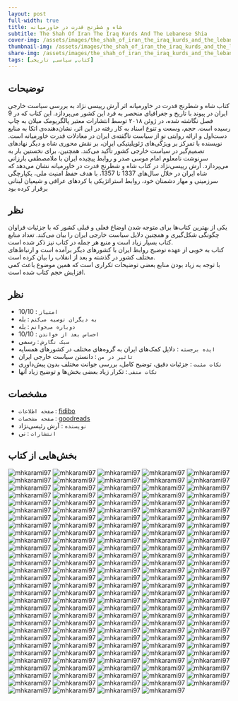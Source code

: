 ```yaml
---
layout: post
full-width: true
title: شاه و شطرنج قدرت در خاورمیانه
subtitle: The Shah Of Iran The Iraq Kurds And The Lebanese Shia
cover-img: /assets/images/the_shah_of_iran_the_iraq_kurds_and_the_lebanese_shia.jpg
thumbnail-img: /assets/images/the_shah_of_iran_the_iraq_kurds_and_the_lebanese_shia.jpg
share-img: /assets/images/the_shah_of_iran_the_iraq_kurds_and_the_lebanese_shia.jpg
tags: [کتاب, سیاسی, تاریخی]
---
```


## توضیحات
کتاب شاه و شطرنج قدرت در خاورمیانه اثر آرش رییسی نژاد به بررسی سیاست خارجی ایران در پیوند با تاریخ و جغرافیای منحصر به فرد این کشور می‌پردازد. این کتاب که در 9 فصل نگاشته شده، در ژوئن ۲۰۱۸ توسط انتشارات معتبر پالگریومک ‌میلان به چاپ رسیده است. حجم، وسعت و تنوع اسناد به کار رفته در این اثر، نشان‌دهنده‌ی اتکا به منابع دست‌اول و ارائه روایتی نو از سیاست ناگفته‌ی ایران در معادلات قدرت خاورمیانه است. نویسنده با تمرکز بر ویژگی‌های ژئوپلیتیکی ایران، بر نقش محوری شاه و دیگر نهادهای تصمیم‌گیر در سیاست خارجی کشور تأکید می‌کند. همچنین، برای نخستین بار به سرنوشت نامعلوم امام موسی صدر و روابط پیچیده ایران با ملامصطفی بارزانی می‌پردازد. آرش رییسی‌نژاد در کتاب شاه و شطرنج قدرت در خاورمیانه نشان می‌دهد که شاه ایران در خلال سال‌های 1337 تا 1357، با هدف حفظ امنیت ملی، یکپارچگی سرزمینی و مهار دشمنان خود، روابط استراتژیکی با کردهای عراقی و شیعیان لبنانی برقرار کرده بود  

## نظر
یکی از بهترین کتاب‌ها برای متوجه شدن اوضاع فعلی و قبلی کشور که با جزئیات فراوان چگونگی شکل‌گیری و همچنین دلایل سیاست خارجی ایران را بیان می‌کند. تعداد منابع کتاب بسیار زیاد است و منبع هر جمله در کتاب نیز ذکر شده است.  
کتاب به خوبی از عهده توضیح روابط ایران با کشورهای دیگر برآمده است و ارتباط‌های مختلف کشور در گذشته و بعد از انقلاب را بیان کرده است.  
با توجه به زیاد بودن منابع بعضی توضیحات تکراری است که همین موضوع باعث کمی افزایش حجم کتاب شده است.  

## نظر
 - `امتیاز` : 10/10
 - `به دیگران توصیه می‌کنم` : بله
 - `دوباره می‌خوانم` : بله
 - `احساس بعد از خواندن` : 10/10  
 - `سبک نگارش` : رسمی
 - `ایده برجسته` : دلایل کمک‌های ایران به گروه‌های مختلف در کشورهای همسایه
 - `تاثیر در من` : دانستن سیاست خارجی ایران
 - `نکات مثبت` : جزئیات دقیق، توضیح کامل، بررسی جوانت مختلف بدون پیش‌داوری
 - `نکات منفی` : تکرار زیاد بعضی بخش‌ها و توضیح زیاد آنها

## مشخصات
 - `صفحه اطلاعات` : [fidibo](https://fidibo.com/book/171625-%D8%B4%D8%A7%D9%87-%D9%88-%D8%B4%D8%B7%D8%B1%D9%86%D8%AC-%D9%82%D8%AF%D8%B1%D8%AA-%D8%AF%D8%B1-%D8%AE%D8%A7%D9%88%D8%B1%D9%85%DB%8C%D8%A7%D9%86%D9%87)
 - `صفحه مشخصات` : [goodreads](https://www.goodreads.com/book/show/216403076)
 - `نویسنده` : آرش رئیسی‌نژاد
 - `انتشارات` : نی

## بخش‌هایی از کتاب

![mhkarami97](/assets/images/the_shah_of_iran_the_iraq_kurds_and_the_lebanese_shia/001.jpg)
![mhkarami97](/assets/images/the_shah_of_iran_the_iraq_kurds_and_the_lebanese_shia/002.jpg)
![mhkarami97](/assets/images/the_shah_of_iran_the_iraq_kurds_and_the_lebanese_shia/003.jpg)
![mhkarami97](/assets/images/the_shah_of_iran_the_iraq_kurds_and_the_lebanese_shia/004.jpg)
![mhkarami97](/assets/images/the_shah_of_iran_the_iraq_kurds_and_the_lebanese_shia/005.jpg)
![mhkarami97](/assets/images/the_shah_of_iran_the_iraq_kurds_and_the_lebanese_shia/006.jpg)
![mhkarami97](/assets/images/the_shah_of_iran_the_iraq_kurds_and_the_lebanese_shia/007.jpg)
![mhkarami97](/assets/images/the_shah_of_iran_the_iraq_kurds_and_the_lebanese_shia/008.jpg)
![mhkarami97](/assets/images/the_shah_of_iran_the_iraq_kurds_and_the_lebanese_shia/009.jpg)
![mhkarami97](/assets/images/the_shah_of_iran_the_iraq_kurds_and_the_lebanese_shia/010.jpg)
![mhkarami97](/assets/images/the_shah_of_iran_the_iraq_kurds_and_the_lebanese_shia/011.jpg)
![mhkarami97](/assets/images/the_shah_of_iran_the_iraq_kurds_and_the_lebanese_shia/012.jpg)
![mhkarami97](/assets/images/the_shah_of_iran_the_iraq_kurds_and_the_lebanese_shia/013.jpg)
![mhkarami97](/assets/images/the_shah_of_iran_the_iraq_kurds_and_the_lebanese_shia/014.jpg)
![mhkarami97](/assets/images/the_shah_of_iran_the_iraq_kurds_and_the_lebanese_shia/015.jpg)
![mhkarami97](/assets/images/the_shah_of_iran_the_iraq_kurds_and_the_lebanese_shia/016.jpg)
![mhkarami97](/assets/images/the_shah_of_iran_the_iraq_kurds_and_the_lebanese_shia/017.jpg)
![mhkarami97](/assets/images/the_shah_of_iran_the_iraq_kurds_and_the_lebanese_shia/018.jpg)
![mhkarami97](/assets/images/the_shah_of_iran_the_iraq_kurds_and_the_lebanese_shia/019.jpg)
![mhkarami97](/assets/images/the_shah_of_iran_the_iraq_kurds_and_the_lebanese_shia/020.jpg)
![mhkarami97](/assets/images/the_shah_of_iran_the_iraq_kurds_and_the_lebanese_shia/021.jpg)
![mhkarami97](/assets/images/the_shah_of_iran_the_iraq_kurds_and_the_lebanese_shia/022.jpg)
![mhkarami97](/assets/images/the_shah_of_iran_the_iraq_kurds_and_the_lebanese_shia/023.jpg)
![mhkarami97](/assets/images/the_shah_of_iran_the_iraq_kurds_and_the_lebanese_shia/024.jpg)
![mhkarami97](/assets/images/the_shah_of_iran_the_iraq_kurds_and_the_lebanese_shia/025.jpg)
![mhkarami97](/assets/images/the_shah_of_iran_the_iraq_kurds_and_the_lebanese_shia/026.jpg)
![mhkarami97](/assets/images/the_shah_of_iran_the_iraq_kurds_and_the_lebanese_shia/027.jpg)
![mhkarami97](/assets/images/the_shah_of_iran_the_iraq_kurds_and_the_lebanese_shia/028.jpg)
![mhkarami97](/assets/images/the_shah_of_iran_the_iraq_kurds_and_the_lebanese_shia/029.jpg)
![mhkarami97](/assets/images/the_shah_of_iran_the_iraq_kurds_and_the_lebanese_shia/030.jpg)
![mhkarami97](/assets/images/the_shah_of_iran_the_iraq_kurds_and_the_lebanese_shia/031.jpg)
![mhkarami97](/assets/images/the_shah_of_iran_the_iraq_kurds_and_the_lebanese_shia/032.jpg)
![mhkarami97](/assets/images/the_shah_of_iran_the_iraq_kurds_and_the_lebanese_shia/033.jpg)
![mhkarami97](/assets/images/the_shah_of_iran_the_iraq_kurds_and_the_lebanese_shia/034.jpg)
![mhkarami97](/assets/images/the_shah_of_iran_the_iraq_kurds_and_the_lebanese_shia/035.jpg)
![mhkarami97](/assets/images/the_shah_of_iran_the_iraq_kurds_and_the_lebanese_shia/036.jpg)
![mhkarami97](/assets/images/the_shah_of_iran_the_iraq_kurds_and_the_lebanese_shia/037.jpg)
![mhkarami97](/assets/images/the_shah_of_iran_the_iraq_kurds_and_the_lebanese_shia/038.jpg)
![mhkarami97](/assets/images/the_shah_of_iran_the_iraq_kurds_and_the_lebanese_shia/039.jpg)
![mhkarami97](/assets/images/the_shah_of_iran_the_iraq_kurds_and_the_lebanese_shia/040.jpg)
![mhkarami97](/assets/images/the_shah_of_iran_the_iraq_kurds_and_the_lebanese_shia/041.jpg)
![mhkarami97](/assets/images/the_shah_of_iran_the_iraq_kurds_and_the_lebanese_shia/042.jpg)
![mhkarami97](/assets/images/the_shah_of_iran_the_iraq_kurds_and_the_lebanese_shia/043.jpg)
![mhkarami97](/assets/images/the_shah_of_iran_the_iraq_kurds_and_the_lebanese_shia/044.jpg)
![mhkarami97](/assets/images/the_shah_of_iran_the_iraq_kurds_and_the_lebanese_shia/045.jpg)
![mhkarami97](/assets/images/the_shah_of_iran_the_iraq_kurds_and_the_lebanese_shia/046.jpg)
![mhkarami97](/assets/images/the_shah_of_iran_the_iraq_kurds_and_the_lebanese_shia/047.jpg)
![mhkarami97](/assets/images/the_shah_of_iran_the_iraq_kurds_and_the_lebanese_shia/048.jpg)
![mhkarami97](/assets/images/the_shah_of_iran_the_iraq_kurds_and_the_lebanese_shia/049.jpg)
![mhkarami97](/assets/images/the_shah_of_iran_the_iraq_kurds_and_the_lebanese_shia/050.jpg)
![mhkarami97](/assets/images/the_shah_of_iran_the_iraq_kurds_and_the_lebanese_shia/051.jpg)
![mhkarami97](/assets/images/the_shah_of_iran_the_iraq_kurds_and_the_lebanese_shia/052.jpg)
![mhkarami97](/assets/images/the_shah_of_iran_the_iraq_kurds_and_the_lebanese_shia/053.jpg)
![mhkarami97](/assets/images/the_shah_of_iran_the_iraq_kurds_and_the_lebanese_shia/054.jpg)
![mhkarami97](/assets/images/the_shah_of_iran_the_iraq_kurds_and_the_lebanese_shia/055.jpg)
![mhkarami97](/assets/images/the_shah_of_iran_the_iraq_kurds_and_the_lebanese_shia/056.jpg)
![mhkarami97](/assets/images/the_shah_of_iran_the_iraq_kurds_and_the_lebanese_shia/057.jpg)
![mhkarami97](/assets/images/the_shah_of_iran_the_iraq_kurds_and_the_lebanese_shia/058.jpg)
![mhkarami97](/assets/images/the_shah_of_iran_the_iraq_kurds_and_the_lebanese_shia/059.jpg)
![mhkarami97](/assets/images/the_shah_of_iran_the_iraq_kurds_and_the_lebanese_shia/060.jpg)
![mhkarami97](/assets/images/the_shah_of_iran_the_iraq_kurds_and_the_lebanese_shia/061.jpg)
![mhkarami97](/assets/images/the_shah_of_iran_the_iraq_kurds_and_the_lebanese_shia/062.jpg)
![mhkarami97](/assets/images/the_shah_of_iran_the_iraq_kurds_and_the_lebanese_shia/063.jpg)
![mhkarami97](/assets/images/the_shah_of_iran_the_iraq_kurds_and_the_lebanese_shia/064.jpg)
![mhkarami97](/assets/images/the_shah_of_iran_the_iraq_kurds_and_the_lebanese_shia/065.jpg)
![mhkarami97](/assets/images/the_shah_of_iran_the_iraq_kurds_and_the_lebanese_shia/066.jpg)
![mhkarami97](/assets/images/the_shah_of_iran_the_iraq_kurds_and_the_lebanese_shia/067.jpg)
![mhkarami97](/assets/images/the_shah_of_iran_the_iraq_kurds_and_the_lebanese_shia/068.jpg)
![mhkarami97](/assets/images/the_shah_of_iran_the_iraq_kurds_and_the_lebanese_shia/069.jpg)
![mhkarami97](/assets/images/the_shah_of_iran_the_iraq_kurds_and_the_lebanese_shia/070.jpg)
![mhkarami97](/assets/images/the_shah_of_iran_the_iraq_kurds_and_the_lebanese_shia/071.jpg)
![mhkarami97](/assets/images/the_shah_of_iran_the_iraq_kurds_and_the_lebanese_shia/072.jpg)
![mhkarami97](/assets/images/the_shah_of_iran_the_iraq_kurds_and_the_lebanese_shia/073.jpg)
![mhkarami97](/assets/images/the_shah_of_iran_the_iraq_kurds_and_the_lebanese_shia/074.jpg)
![mhkarami97](/assets/images/the_shah_of_iran_the_iraq_kurds_and_the_lebanese_shia/075.jpg)
![mhkarami97](/assets/images/the_shah_of_iran_the_iraq_kurds_and_the_lebanese_shia/076.jpg)
![mhkarami97](/assets/images/the_shah_of_iran_the_iraq_kurds_and_the_lebanese_shia/077.jpg)
![mhkarami97](/assets/images/the_shah_of_iran_the_iraq_kurds_and_the_lebanese_shia/078.jpg)
![mhkarami97](/assets/images/the_shah_of_iran_the_iraq_kurds_and_the_lebanese_shia/079.jpg)
![mhkarami97](/assets/images/the_shah_of_iran_the_iraq_kurds_and_the_lebanese_shia/080.jpg)
![mhkarami97](/assets/images/the_shah_of_iran_the_iraq_kurds_and_the_lebanese_shia/081.jpg)
![mhkarami97](/assets/images/the_shah_of_iran_the_iraq_kurds_and_the_lebanese_shia/082.jpg)
![mhkarami97](/assets/images/the_shah_of_iran_the_iraq_kurds_and_the_lebanese_shia/083.jpg)
![mhkarami97](/assets/images/the_shah_of_iran_the_iraq_kurds_and_the_lebanese_shia/084.jpg)
![mhkarami97](/assets/images/the_shah_of_iran_the_iraq_kurds_and_the_lebanese_shia/085.jpg)
![mhkarami97](/assets/images/the_shah_of_iran_the_iraq_kurds_and_the_lebanese_shia/086.jpg)
![mhkarami97](/assets/images/the_shah_of_iran_the_iraq_kurds_and_the_lebanese_shia/087.jpg)
![mhkarami97](/assets/images/the_shah_of_iran_the_iraq_kurds_and_the_lebanese_shia/088.jpg)
![mhkarami97](/assets/images/the_shah_of_iran_the_iraq_kurds_and_the_lebanese_shia/089.jpg)
![mhkarami97](/assets/images/the_shah_of_iran_the_iraq_kurds_and_the_lebanese_shia/090.jpg)
![mhkarami97](/assets/images/the_shah_of_iran_the_iraq_kurds_and_the_lebanese_shia/091.jpg)
![mhkarami97](/assets/images/the_shah_of_iran_the_iraq_kurds_and_the_lebanese_shia/092.jpg)
![mhkarami97](/assets/images/the_shah_of_iran_the_iraq_kurds_and_the_lebanese_shia/093.jpg)
![mhkarami97](/assets/images/the_shah_of_iran_the_iraq_kurds_and_the_lebanese_shia/094.jpg)
![mhkarami97](/assets/images/the_shah_of_iran_the_iraq_kurds_and_the_lebanese_shia/095.jpg)
![mhkarami97](/assets/images/the_shah_of_iran_the_iraq_kurds_and_the_lebanese_shia/096.jpg)
![mhkarami97](/assets/images/the_shah_of_iran_the_iraq_kurds_and_the_lebanese_shia/097.jpg)
![mhkarami97](/assets/images/the_shah_of_iran_the_iraq_kurds_and_the_lebanese_shia/098.jpg)
![mhkarami97](/assets/images/the_shah_of_iran_the_iraq_kurds_and_the_lebanese_shia/099.jpg)
![mhkarami97](/assets/images/the_shah_of_iran_the_iraq_kurds_and_the_lebanese_shia/100.jpg)
![mhkarami97](/assets/images/the_shah_of_iran_the_iraq_kurds_and_the_lebanese_shia/101.jpg)
![mhkarami97](/assets/images/the_shah_of_iran_the_iraq_kurds_and_the_lebanese_shia/102.jpg)
![mhkarami97](/assets/images/the_shah_of_iran_the_iraq_kurds_and_the_lebanese_shia/103.jpg)
![mhkarami97](/assets/images/the_shah_of_iran_the_iraq_kurds_and_the_lebanese_shia/104.jpg)
![mhkarami97](/assets/images/the_shah_of_iran_the_iraq_kurds_and_the_lebanese_shia/105.jpg)
![mhkarami97](/assets/images/the_shah_of_iran_the_iraq_kurds_and_the_lebanese_shia/106.jpg)
![mhkarami97](/assets/images/the_shah_of_iran_the_iraq_kurds_and_the_lebanese_shia/107.jpg)
![mhkarami97](/assets/images/the_shah_of_iran_the_iraq_kurds_and_the_lebanese_shia/108.jpg)
![mhkarami97](/assets/images/the_shah_of_iran_the_iraq_kurds_and_the_lebanese_shia/109.jpg)
![mhkarami97](/assets/images/the_shah_of_iran_the_iraq_kurds_and_the_lebanese_shia/110.jpg)
![mhkarami97](/assets/images/the_shah_of_iran_the_iraq_kurds_and_the_lebanese_shia/111.jpg)
![mhkarami97](/assets/images/the_shah_of_iran_the_iraq_kurds_and_the_lebanese_shia/112.jpg)
![mhkarami97](/assets/images/the_shah_of_iran_the_iraq_kurds_and_the_lebanese_shia/113.jpg)
![mhkarami97](/assets/images/the_shah_of_iran_the_iraq_kurds_and_the_lebanese_shia/114.jpg)
![mhkarami97](/assets/images/the_shah_of_iran_the_iraq_kurds_and_the_lebanese_shia/115.jpg)
![mhkarami97](/assets/images/the_shah_of_iran_the_iraq_kurds_and_the_lebanese_shia/116.jpg)
![mhkarami97](/assets/images/the_shah_of_iran_the_iraq_kurds_and_the_lebanese_shia/117.jpg)
![mhkarami97](/assets/images/the_shah_of_iran_the_iraq_kurds_and_the_lebanese_shia/118.jpg)
![mhkarami97](/assets/images/the_shah_of_iran_the_iraq_kurds_and_the_lebanese_shia/119.jpg)
![mhkarami97](/assets/images/the_shah_of_iran_the_iraq_kurds_and_the_lebanese_shia/120.jpg)
![mhkarami97](/assets/images/the_shah_of_iran_the_iraq_kurds_and_the_lebanese_shia/121.jpg)
![mhkarami97](/assets/images/the_shah_of_iran_the_iraq_kurds_and_the_lebanese_shia/122.jpg)
![mhkarami97](/assets/images/the_shah_of_iran_the_iraq_kurds_and_the_lebanese_shia/123.jpg)
![mhkarami97](/assets/images/the_shah_of_iran_the_iraq_kurds_and_the_lebanese_shia/124.jpg)
![mhkarami97](/assets/images/the_shah_of_iran_the_iraq_kurds_and_the_lebanese_shia/125.jpg)
![mhkarami97](/assets/images/the_shah_of_iran_the_iraq_kurds_and_the_lebanese_shia/126.jpg)
![mhkarami97](/assets/images/the_shah_of_iran_the_iraq_kurds_and_the_lebanese_shia/127.jpg)
![mhkarami97](/assets/images/the_shah_of_iran_the_iraq_kurds_and_the_lebanese_shia/128.jpg)
![mhkarami97](/assets/images/the_shah_of_iran_the_iraq_kurds_and_the_lebanese_shia/129.jpg)
![mhkarami97](/assets/images/the_shah_of_iran_the_iraq_kurds_and_the_lebanese_shia/130.jpg)
![mhkarami97](/assets/images/the_shah_of_iran_the_iraq_kurds_and_the_lebanese_shia/131.jpg)
![mhkarami97](/assets/images/the_shah_of_iran_the_iraq_kurds_and_the_lebanese_shia/132.jpg)
![mhkarami97](/assets/images/the_shah_of_iran_the_iraq_kurds_and_the_lebanese_shia/133.jpg)
![mhkarami97](/assets/images/the_shah_of_iran_the_iraq_kurds_and_the_lebanese_shia/134.jpg)
![mhkarami97](/assets/images/the_shah_of_iran_the_iraq_kurds_and_the_lebanese_shia/135.jpg)
![mhkarami97](/assets/images/the_shah_of_iran_the_iraq_kurds_and_the_lebanese_shia/136.jpg)
![mhkarami97](/assets/images/the_shah_of_iran_the_iraq_kurds_and_the_lebanese_shia/137.jpg)
![mhkarami97](/assets/images/the_shah_of_iran_the_iraq_kurds_and_the_lebanese_shia/138.jpg)
![mhkarami97](/assets/images/the_shah_of_iran_the_iraq_kurds_and_the_lebanese_shia/139.jpg)
![mhkarami97](/assets/images/the_shah_of_iran_the_iraq_kurds_and_the_lebanese_shia/140.jpg)
![mhkarami97](/assets/images/the_shah_of_iran_the_iraq_kurds_and_the_lebanese_shia/141.jpg)
![mhkarami97](/assets/images/the_shah_of_iran_the_iraq_kurds_and_the_lebanese_shia/142.jpg)
![mhkarami97](/assets/images/the_shah_of_iran_the_iraq_kurds_and_the_lebanese_shia/143.jpg)
![mhkarami97](/assets/images/the_shah_of_iran_the_iraq_kurds_and_the_lebanese_shia/144.jpg)
![mhkarami97](/assets/images/the_shah_of_iran_the_iraq_kurds_and_the_lebanese_shia/145.jpg)
![mhkarami97](/assets/images/the_shah_of_iran_the_iraq_kurds_and_the_lebanese_shia/146.jpg)
![mhkarami97](/assets/images/the_shah_of_iran_the_iraq_kurds_and_the_lebanese_shia/147.jpg)
![mhkarami97](/assets/images/the_shah_of_iran_the_iraq_kurds_and_the_lebanese_shia/148.jpg)
![mhkarami97](/assets/images/the_shah_of_iran_the_iraq_kurds_and_the_lebanese_shia/149.jpg)
